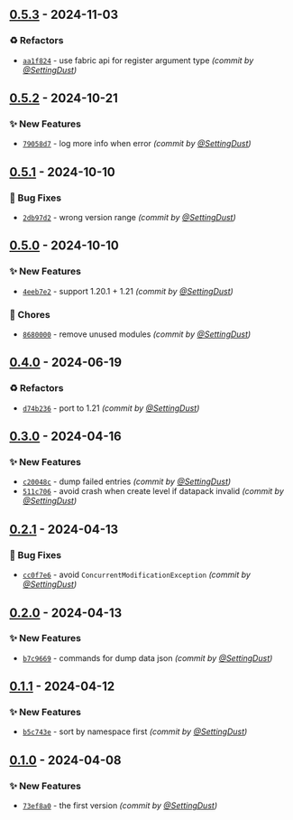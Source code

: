 
## [0.5.3] - 2024-11-03
### :recycle: Refactors
- [`aa1f824`](https://github.com/SettingDust/DataDumper/commit/aa1f824349fb849cca49cbe34c343e99b8819853) - use fabric api for register argument type *(commit by [@SettingDust](https://github.com/SettingDust))*


## [0.5.2] - 2024-10-21
### :sparkles: New Features
- [`79058d7`](https://github.com/SettingDust/DataDumper/commit/79058d7b8ca2921aa484a5047345ebe78f3476b4) - log more info when error *(commit by [@SettingDust](https://github.com/SettingDust))*


## [0.5.1] - 2024-10-10
### :bug: Bug Fixes
- [`2db97d2`](https://github.com/SettingDust/DataDumper/commit/2db97d2261a522f67080fd32f9b9bddd9f68e636) - wrong version range *(commit by [@SettingDust](https://github.com/SettingDust))*


## [0.5.0] - 2024-10-10
### :sparkles: New Features
- [`4eeb7e2`](https://github.com/SettingDust/DataDumper/commit/4eeb7e266668c76ed6fdda17f8d9fa0f5f6cb798) - support 1.20.1 + 1.21 *(commit by [@SettingDust](https://github.com/SettingDust))*

### :wrench: Chores
- [`8680000`](https://github.com/SettingDust/DataDumper/commit/868000011e4b978d06f61fd609ddfbc68817e2fb) - remove unused modules *(commit by [@SettingDust](https://github.com/SettingDust))*


## [0.4.0] - 2024-06-19
### :recycle: Refactors
- [`d74b236`](https://github.com/SettingDust/DataDumper/commit/d74b236299153011fa95c66f8074d1a079b3cfae) - port to 1.21 *(commit by [@SettingDust](https://github.com/SettingDust))*


## [0.3.0] - 2024-04-16
### :sparkles: New Features
- [`c20048c`](https://github.com/SettingDust/DataDumper/commit/c20048ceab01461e6fe27f349b69fca99327e6f1) - dump failed entries *(commit by [@SettingDust](https://github.com/SettingDust))*
- [`511c706`](https://github.com/SettingDust/DataDumper/commit/511c706bdbb453127f17444ece8be9d2189661f6) - avoid crash when create level if datapack invalid *(commit by [@SettingDust](https://github.com/SettingDust))*


## [0.2.1] - 2024-04-13
### :bug: Bug Fixes
- [`cc0f7e6`](https://github.com/SettingDust/DataDumper/commit/cc0f7e6c76ff3d017ee75c5176fe7820c4e8f407) - avoid `ConcurrentModificationException` *(commit by [@SettingDust](https://github.com/SettingDust))*


## [0.2.0] - 2024-04-13
### :sparkles: New Features
- [`b7c9669`](https://github.com/SettingDust/DataDumper/commit/b7c96698b12875c2fcef16c72a7fb8f8697a57cf) - commands for dump data json *(commit by [@SettingDust](https://github.com/SettingDust))*


## [0.1.1] - 2024-04-12
### :sparkles: New Features
- [`b5c743e`](https://github.com/SettingDust/DataDumper/commit/b5c743ec3c30f10f35124d54506f56af5f3d24b4) - sort by namespace first *(commit by [@SettingDust](https://github.com/SettingDust))*


## [0.1.0] - 2024-04-08
### :sparkles: New Features
- [`73ef8a0`](https://github.com/SettingDust/DataDumper/commit/73ef8a0e17479f9f3a276a82a1da330c42ab28b0) - the first version *(commit by [@SettingDust](https://github.com/SettingDust))*


[0.1.0]: https://github.com/SettingDust/DataDumper/compare/0.0.0...0.1.0
[0.1.1]: https://github.com/SettingDust/DataDumper/compare/0.1.0...0.1.1
[0.2.0]: https://github.com/SettingDust/DataDumper/compare/0.1.1...0.2.0
[0.2.1]: https://github.com/SettingDust/DataDumper/compare/0.2.0...0.2.1
[0.3.0]: https://github.com/SettingDust/DataDumper/compare/0.2.1...0.3.0
[0.4.0]: https://github.com/SettingDust/DataDumper/compare/0.3.0...0.4.0
[0.5.0]: https://github.com/SettingDust/DataDumper/compare/0.4.0...0.5.0
[0.5.1]: https://github.com/SettingDust/DataDumper/compare/0.5.0...0.5.1
[0.5.2]: https://github.com/SettingDust/DataDumper/compare/0.5.1...0.5.2
[0.5.3]: https://github.com/SettingDust/DataDumper/compare/0.5.2...0.5.3
